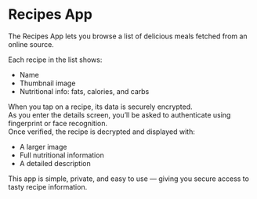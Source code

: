 # Recipes App

The Recipes App lets you browse a list of delicious meals fetched from an online source.

Each recipe in the list shows:
- Name
- Thumbnail image
- Nutritional info: fats, calories, and carbs

When you tap on a recipe, its data is securely encrypted.  
As you enter the details screen, you’ll be asked to authenticate using fingerprint or face recognition.  
Once verified, the recipe is decrypted and displayed with:
- A larger image
- Full nutritional information
- A detailed description

This app is simple, private, and easy to use — giving you secure access to tasty recipe information.

